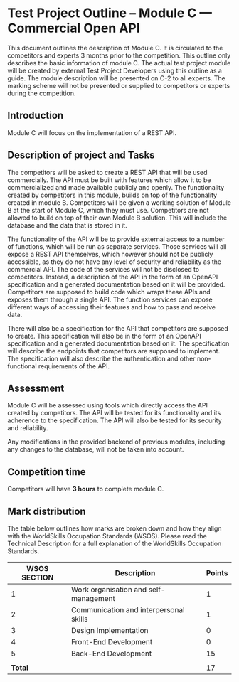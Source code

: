 # Test Project Outline – Module C — Commercial Open API

This document outlines the description of Module C. It is circulated to the competitors and experts 3 months prior to
the competition. This outline only describes the basic information of module C. The actual test project module will be
created by external Test Project Developers using this outline as a guide. The module description will be presented on
C-2 to all experts. The marking scheme will not be presented or supplied to competitors or experts during the
competition.

## Introduction

Module C will focus on the implementation of a REST API.

## Description of project and Tasks

The competitors will be asked to create a REST API that will be used commercially. The API must be built with features
which allow it to be commercialized and made available publicly and openly. The functionality created by competitors in
this module, builds on top of the functionality created in module B. Competitors will be given a working solution of
Module B at the start of Module C, which they must use. Competitors are not allowed to build on top of their own Module
B solution. This will include the database and the data that is stored in it.

The functionality of the API will be to provide external access to a number of functions, which will be run as separate
services. Those services will all expose a REST API themselves, which however should not be publicly accessible, as they
do not have any level of security and reliability as the commercial API. The code of the services will not be disclosed
to competitors. Instead, a description of the API in the form of an OpenAPI specification and a generated documentation
based on it will be provided. Competitors are supposed to build code which wraps these APIs and exposes them through a
single API. The function services can expose different ways of accessing their features and how to pass and receive
data.

There will also be a specification for the API that competitors are supposed to create. This specification will also be
in the form of an OpenAPI specification and a generated documentation based on it. The specification will describe the
endpoints that competitors are supposed to implement. The specification will also describe the authentication and other
non-functional requirements of the API.

## Assessment

Module C will be assessed using tools which directly access the API created by competitors. The API will be tested for
its functionality and its adherence to the specification. The API will also be tested for its security and reliability.

Any modifications in the provided backend of previous modules, including any changes to the database, will not be taken
into account.

## Competition time

Competitors will have **3 hours** to complete module C.

## Mark distribution

The table below outlines how marks are broken down and how they align with the WorldSkills Occupation Standards (WSOS).
Please read the Technical Description for a full explanation of the WorldSkills Occupation Standards.

| WSOS SECTION | Description                            | Points |
|--------------|----------------------------------------|--------|
| 1            | Work organisation and self-management  | 1      |
| 2            | Communication and interpersonal skills | 1      |
| 3            | Design Implementation                  | 0      |
| 4            | Front-End Development                  | 0      |
| 5            | Back-End Development                   | 15     |
|              |                                        |        |
| **Total**    |                                        | 17     |
